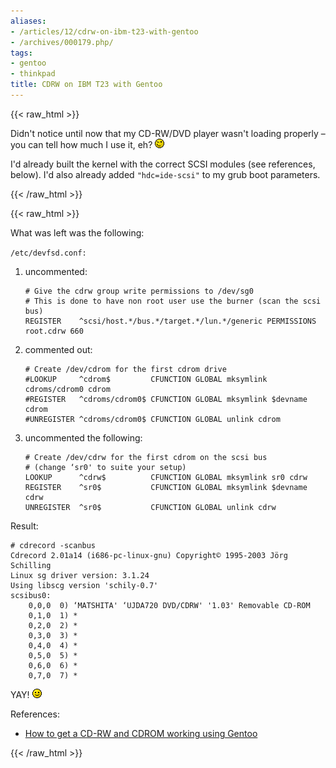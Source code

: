 ```yaml
---
aliases:
- /articles/12/cdrw-on-ibm-t23-with-gentoo
- /archives/000179.php/
tags:
- gentoo
- thinkpad
title: CDRW on IBM T23 with Gentoo
---
```

{{< raw_html >}}
<p>Didn't notice until now that my CD-RW/DVD player wasn't loading properly – you can tell how much I use it, eh? <img alt=";-&#41;" src="/images/smilies/wink2.gif" class="icon" /></p>

<p>I'd already built the kernel with the correct SCSI modules (see references, below). I'd also already added <code>"hdc=ide-scsi"</code> to my grub boot parameters.</p>

{{< /raw_html >}}
<!--more-->
{{< raw_html >}}

<p>What was left was the following:</p>

<p><code>/etc/devfsd.conf:</code></p>

<ol>
<li>uncommented:
<pre><code># Give the cdrw group write permissions to /dev/sg0
# This is done to have non root user use the burner (scan the scsi bus)
REGISTER    ^scsi/host.*/bus.*/target.*/lun.*/generic PERMISSIONS root.cdrw 660</code></pre>
<li>commented out:
<pre><code># Create /dev/cdrom for the first cdrom drive
#LOOKUP     ^cdrom$         CFUNCTION GLOBAL mksymlink cdroms/cdrom0 cdrom
#REGISTER   ^cdroms/cdrom0$ CFUNCTION GLOBAL mksymlink $devname cdrom
#UNREGISTER ^cdroms/cdrom0$ CFUNCTION GLOBAL unlink cdrom</code></pre>
<li>uncommented the following:
<pre><code># Create /dev/cdrw for the first cdrom on the scsi bus
# (change &#8216;sr0' to suite your setup)
LOOKUP      ^cdrw$          CFUNCTION GLOBAL mksymlink sr0 cdrw
REGISTER    ^sr0$           CFUNCTION GLOBAL mksymlink $devname cdrw
UNREGISTER  ^sr0$           CFUNCTION GLOBAL unlink cdrw</code></pre>
</li>
</ol>

<p>Result:</p>

<pre><code># cdrecord -scanbus
Cdrecord 2.01a14 (i686-pc-linux-gnu) Copyright&#169; 1995-2003 Jörg Schilling
Linux sg driver version: 3.1.24
Using libscg version 'schily-0.7'
scsibus0:
    0,0,0  0) &#8216;MATSHITA' &#8216;UJDA720 DVD/CDRW' '1.03' Removable CD-ROM
    0,1,0  1) *
    0,2,0  2) *
    0,3,0  3) *
    0,4,0  4) *
    0,5,0  5) *
    0,6,0  6) *
    0,7,0  7) *
</code></pre>

<p>YAY! <img alt="&#58;-&#41;" src="/images/smilies/grin.gif" class="icon" /></p>

<p>References:</p>

<ul>
<li><a href="http://zeppox.ath.cx/~jackson/stuff/notes/gentoo_cdrw_notes.html">How to get a CD-RW and CDROM working using Gentoo</a></li>
</ol></li>
</ul>
{{< /raw_html >}}
